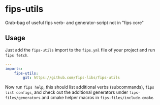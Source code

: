 # fips-utils
Grab-bag of useful fips verb- and generator-script not in "fips core"

## Usage

Just add the ```fips-utils``` import to the ```fips.yml``` file
of your project and run ```fips fetch```.

```yaml
---
imports:
    fips-utils:
        git: https://github.com/fips-libs/fips-utils
```

Now run ```fips help```, this should list additional verbs (subcommands),
```fips list configs```, and check out the additional generators
under ```fips-files/generators``` and cmake helper macros in
```fips-files/include.cmake```.
